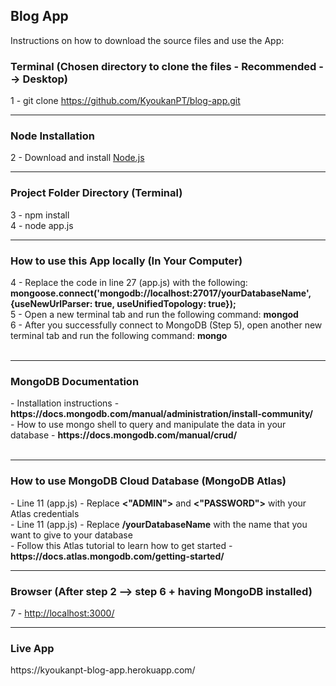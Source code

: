 <h2>Blog App</h2>

<p>Instructions on how to download the source files and use the App: </p>

<h3>Terminal (Chosen directory to clone the files - Recommended --> Desktop)</h3>

1 - git clone https://github.com/KyoukanPT/blog-app.git

<hr>

<h3>Node Installation</h3>
 
 2 - Download and install <a href="https://nodejs.org/en/download"> Node.js </a> <br> 

 <hr>

<h3>Project Folder Directory (Terminal)</h3>

3 - npm install<br>
4 - node app.js

<hr>

<h3>How to use this App locally (In Your Computer)</h3>
4 - Replace the code in line 27 (app.js) with the following: <strong>mongoose.connect('mongodb://localhost:27017/yourDatabaseName', {useNewUrlParser: true, useUnifiedTopology: true});<br></strong>
5 - Open a new terminal tab and run the following command: <strong>mongod</strong><br>
6 - After you successfully connect to MongoDB (Step 5), open another new terminal tab and run the following command: <strong>mongo</strong><br><br>

<hr>

<h3>MongoDB Documentation</h3>
- Installation instructions - <strong> https://docs.mongodb.com/manual/administration/install-community/ </strong> <br>
- How to use mongo shell to query and manipulate the data in your database - <strong>https://docs.mongodb.com/manual/crud/</strong><br><br>

<hr>

<h3>How to use MongoDB Cloud Database (MongoDB Atlas)</h3>
- Line 11 (app.js) - Replace <strong><"ADMIN"></strong> and <strong><"PASSWORD"></strong> with your Atlas credentials <br>
- Line 11 (app.js) - Replace <strong>/yourDatabaseName</strong> with the name that you want to give to your database <br>
- Follow this Atlas tutorial to learn how to get started - <strong>https://docs.atlas.mongodb.com/getting-started/</strong> <br>

<hr>

<h3>Browser (After step 2 --> step 6 + having MongoDB installed)</h3>
7 - <a href="http://localhost:3000/">http://localhost:3000/</a>

<hr>

<h3>Live App</h3>
https://kyoukanpt-blog-app.herokuapp.com/
